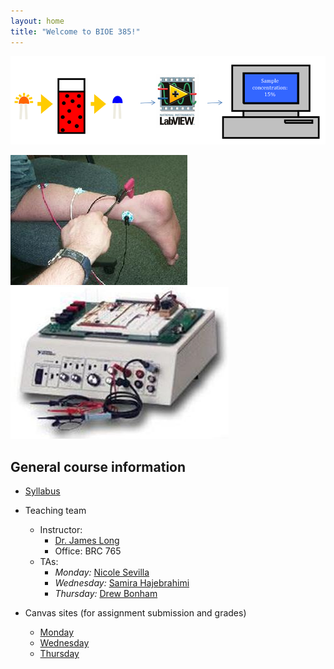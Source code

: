 ```yaml
---
layout: home
title: "Welcome to BIOE 385!"
---
```


![alt text](project_1_OIA/OIA_diagram.png)

![alt text](project_2_EMG/EMG_diagram_2.jpeg)
![alt text](project_2_EMG/EMG_diagram.jpeg)

## General course information
- [Syllabus](general_course_materials/syllabus.pdf)
- Teaching team
	- Instructor:
		- [Dr. James Long](mailto:james.long@rice.edu)
		- Office: BRC 765
	- TAs:
		- *Monday:* [Nicole Sevilla](mailto:nicole.sevilla@rice.edu)
		- *Wednesday:* [Samira Hajebrahimi](mailto:samira.hajebrahimi@rice.edu)
		- *Thursday:* [Drew Bonham](mailto:drew.bonham@rice.edu)
		
- Canvas sites (for assignment submission and grades)
	- [Monday](https://canvas.rice.edu/courses/52096)
	- [Wednesday](https://canvas.rice.edu/courses/51530)
	- [Thursday](https://canvas.rice.edu/courses/51533)
